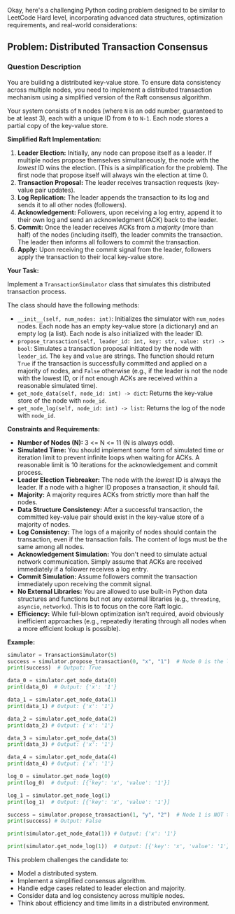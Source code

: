 Okay, here's a challenging Python coding problem designed to be similar to LeetCode Hard level, incorporating advanced data structures, optimization requirements, and real-world considerations:

## Problem: Distributed Transaction Consensus

### Question Description

You are building a distributed key-value store. To ensure data consistency across multiple nodes, you need to implement a distributed transaction mechanism using a simplified version of the Raft consensus algorithm.

Your system consists of `N` nodes (where `N` is an odd number, guaranteed to be at least 3), each with a unique ID from `0` to `N-1`. Each node stores a partial copy of the key-value store.

**Simplified Raft Implementation:**

1.  **Leader Election:** Initially, any node can propose itself as a leader. If multiple nodes propose themselves simultaneously, the node with the *lowest* ID wins the election. (This is a simplification for the problem). The first node that propose itself will always win the election at time 0.
2.  **Transaction Proposal:** The leader receives transaction requests (key-value pair updates).
3.  **Log Replication:** The leader appends the transaction to its log and sends it to all other nodes (followers).
4.  **Acknowledgement:** Followers, upon receiving a log entry, append it to their own log and send an acknowledgment (ACK) back to the leader.
5.  **Commit:** Once the leader receives ACKs from a *majority* (more than half) of the nodes (including itself), the leader commits the transaction. The leader then informs all followers to commit the transaction.
6.  **Apply:** Upon receiving the commit signal from the leader, followers apply the transaction to their local key-value store.

**Your Task:**

Implement a `TransactionSimulator` class that simulates this distributed transaction process.

The class should have the following methods:

*   `__init__(self, num_nodes: int)`: Initializes the simulator with `num_nodes` nodes. Each node has an empty key-value store (a dictionary) and an empty log (a list). Each node is also initialized with the leader ID.
*   `propose_transaction(self, leader_id: int, key: str, value: str) -> bool`: Simulates a transaction proposal initiated by the node with `leader_id`.  The `key` and `value` are strings. The function should return `True` if the transaction is successfully committed and applied on a majority of nodes, and `False` otherwise (e.g., if the leader is not the node with the lowest ID, or if not enough ACKs are received within a reasonable simulated time).
*   `get_node_data(self, node_id: int) -> dict`: Returns the key-value store of the node with `node_id`.
*   `get_node_log(self, node_id: int) -> list`: Returns the log of the node with `node_id`.

**Constraints and Requirements:**

*   **Number of Nodes (N):** 3 <= N <= 11 (N is always odd).
*   **Simulated Time:** You should implement some form of simulated time or iteration limit to prevent infinite loops when waiting for ACKs.  A reasonable limit is 10 iterations for the acknowledgement and commit process.
*   **Leader Election Tiebreaker:** The node with the *lowest* ID is always the leader. If a node with a higher ID proposes a transaction, it should fail.
*   **Majority:** A majority requires ACKs from strictly more than half the nodes.
*   **Data Structure Consistency:** After a successful transaction, the committed key-value pair should exist in the key-value store of a majority of nodes.
*   **Log Consistency:** The logs of a majority of nodes should contain the transaction, even if the transaction fails. The content of logs must be the same among all nodes.
*   **Acknowledgement Simulation:** You don't need to simulate actual network communication.  Simply assume that ACKs are received immediately if a follower receives a log entry.
*   **Commit Simulation:**  Assume followers commit the transaction immediately upon receiving the commit signal.
*   **No External Libraries:** You are allowed to use built-in Python data structures and functions but not any external libraries (e.g., `threading`, `asyncio`, `networkx`).  This is to focus on the core Raft logic.
*   **Efficiency:** While full-blown optimization isn't required, avoid obviously inefficient approaches (e.g., repeatedly iterating through all nodes when a more efficient lookup is possible).

**Example:**

```python
simulator = TransactionSimulator(5)
success = simulator.propose_transaction(0, "x", "1")  # Node 0 is the leader
print(success)  # Output: True

data_0 = simulator.get_node_data(0)
print(data_0)  # Output: {'x': '1'}

data_1 = simulator.get_node_data(1)
print(data_1) # Output: {'x': '1'}

data_2 = simulator.get_node_data(2)
print(data_2) # Output: {'x': '1'}

data_3 = simulator.get_node_data(3)
print(data_3) # Output: {'x': '1'}

data_4 = simulator.get_node_data(4)
print(data_4) # Output: {'x': '1'}

log_0 = simulator.get_node_log(0)
print(log_0)  # Output: [{'key': 'x', 'value': '1'}]

log_1 = simulator.get_node_log(1)
print(log_1)  # Output: [{'key': 'x', 'value': '1'}]

success = simulator.propose_transaction(1, "y", "2")  # Node 1 is NOT the leader
print(success) # Output: False

print(simulator.get_node_data(1)) # Output: {'x': '1'}

print(simulator.get_node_log(1))  # Output: [{'key': 'x', 'value': '1'}, {'key': 'y', '2'}]
```

This problem challenges the candidate to:

*   Model a distributed system.
*   Implement a simplified consensus algorithm.
*   Handle edge cases related to leader election and majority.
*   Consider data and log consistency across multiple nodes.
*   Think about efficiency and time limits in a distributed environment.
